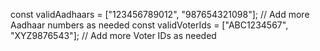const validAadhaars = ["123456789012", "987654321098"]; // Add more Aadhaar numbers as needed
const validVoterIds = ["ABC1234567", "XYZ9876543"]; // Add more Voter IDs as needed

